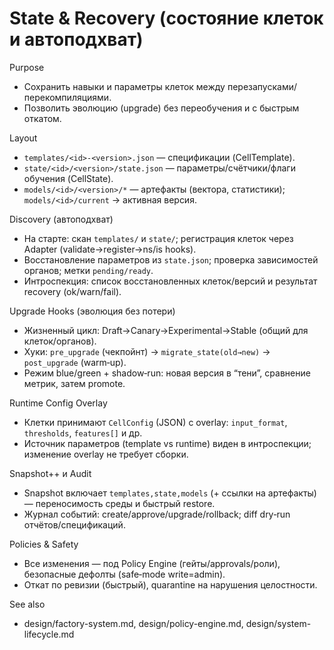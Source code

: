 <!-- neira:meta
id: NEI-20250904-120540-state-recovery-docs
intent: docs
summary: Клетки без потери памяти: постоянное состояние, автоподхват на старте, upgrade hooks, runtime‑параметры и snapshot++.
-->

# State & Recovery (состояние клеток и автоподхват)

Purpose
- Сохранить навыки и параметры клеток между перезапусками/перекомпиляциями.
- Позволить эволюцию (upgrade) без переобучения и с быстрым откатом.

Layout
- `templates/<id>-<version>.json` — спецификации (CellTemplate).
- `state/<id>/<version>/state.json` — параметры/счётчики/флаги обучения (CellState).
- `models/<id>/<version>/*` — артефакты (вектора, статистики); `models/<id>/current` → активная версия.

Discovery (автоподхват)
- На старте: скан `templates/` и `state/`; регистрация клеток через Adapter (validate→register→ns/is hooks).
- Восстановление параметров из `state.json`; проверка зависимостей органов; метки `pending/ready`.
- Интроспекция: список восстановленных клеток/версий и результат recovery (ok/warn/fail).

Upgrade Hooks (эволюция без потери)
- Жизненный цикл: Draft→Canary→Experimental→Stable (общий для клеток/органов).
- Хуки: `pre_upgrade` (чекпойнт) → `migrate_state(old→new)` → `post_upgrade` (warm‑up).
- Режим blue/green + shadow‑run: новая версия в “тени”, сравнение метрик, затем promote.

Runtime Config Overlay
- Клетки принимают `CellConfig` (JSON) с overlay: `input_format`, `thresholds`, `features[]` и др.
- Источник параметров (template vs runtime) виден в интроспекции; изменение overlay не требует сборки.

Snapshot++ и Audit
- Snapshot включает `templates,state,models` (+ ссылки на артефакты) — переносимость среды и быстрый restore.
- Журнал событий: create/approve/upgrade/rollback; diff dry‑run отчётов/спецификаций.

Policies & Safety
- Все изменения — под Policy Engine (гейты/approvals/роли), безопасные дефолты (safe‑mode write=admin).
- Откат по ревизии (быстрый), quarantine на нарушения целостности.

See also
- design/factory-system.md, design/policy-engine.md, design/system-lifecycle.md
